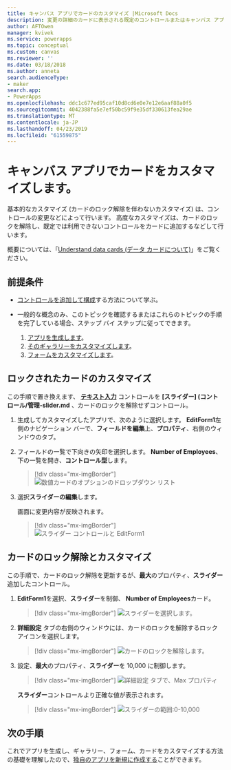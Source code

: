```yaml
---
title: キャンバス アプリでカードのカスタマイズ |Microsoft Docs
description: 変更の詳細のカードに表示される既定のコントロールまたはキャンバス アプリでのフォームの編集
author: AFTOwen
manager: kvivek
ms.service: powerapps
ms.topic: conceptual
ms.custom: canvas
ms.reviewer: ''
ms.date: 03/18/2018
ms.author: anneta
search.audienceType:
- maker
search.app:
- PowerApps
ms.openlocfilehash: ddc1c677ed95caf10d8cd6e0e7e12e6aaf88a0f5
ms.sourcegitcommit: 4042388fa5e7ef50bc59f9e35df330613fea29ae
ms.translationtype: MT
ms.contentlocale: ja-JP
ms.lasthandoff: 04/23/2019
ms.locfileid: "61559875"
---
```

# <a name="customize-a-card-in-a-canvas-app"></a>キャンバス アプリでカードをカスタマイズします。

基本的なカスタマイズ (カードのロック解除を伴わないカスタマイズ) は、コントロールの変更などによって行います。 高度なカスタマイズは、カードのロックを解除し、既定では利用できないコントロールをカードに追加するなどして行います。

概要については、「[Understand data cards (データ カードについて)](working-with-cards.md)」をご覧ください。

## <a name="prerequisites"></a>前提条件

- [コントロールを追加して構成](add-configure-controls.md)する方法について学ぶ。
- 一般的な概念のみ、このトピックを確認するまたはこれらのトピックの手順を完了している場合、ステップ バイ ステップに従ってできます。

    1. [アプリを生成します](data-platform-create-app.md)。
    1. [そのギャラリーをカスタマイズします](customize-layout-sharepoint.md)。
    1. [フォームをカスタマイズします](customize-forms-sharepoint.md)。

## <a name="customize-a-locked-card"></a>ロックされたカードのカスタマイズ

この手順で置き換えます、 **[テキスト入力](controls/control-text-input.md)** コントロールを **[スライダー] (コントロール/管理-slider.md** 、カードのロックを解除せずコントロール。

1. 生成してカスタマイズしたアプリで、次のように選択します。 **EditForm1**左側のナビゲーション バーで、**フィールドを編集**上、**プロパティ**、右側のウィンドウのタブ。

1. フィールドの一覧で下向きの矢印を選択します。 **Number of Employees**、下の一覧を開き、**コントロール型**します。

    > [!div class="mx-imgBorder"]
    > ![数値カードのオプションのドロップダウン リスト](./media/customize-card/card-selector.png)

1. 選択**スライダーの編集**します。

    画面に変更内容が反映されます。

    > [!div class="mx-imgBorder"]
    > ![スライダー コントロールと EditForm1](./media/customize-card/add-slider.png)

## <a name="unlock-and-customize-a-card"></a>カードのロック解除とカスタマイズ

この手順で、カードのロック解除を更新するが、**最大**のプロパティ、**スライダー**追加したコントロール。

1. **EditForm1**を選択、**スライダー**を制御、 **Number of Employees**カード。

    > [!div class="mx-imgBorder"]
    > ![スライダーを選択します。](./media/customize-card/select-slider.png)

1. **詳細設定**  タブの右側のウィンドウには、カードのロックを解除するロック アイコンを選択します。

    > [!div class="mx-imgBorder"]
    > ![カードのロックを解除します。](./media/customize-card/lock-icon.png)

1. 設定、**最大**のプロパティ、**スライダー**を 10,000 に制御します。

    > [!div class="mx-imgBorder"]
    > ![詳細設定 タブで、Max プロパティ](./media/customize-card/max-property.png)

    **スライダー**コントロールより正確な値が表示されます。

    > [!div class="mx-imgBorder"]
    > ![スライダーの範囲:0-10,000](./media/customize-card/final-slider.png)

## <a name="next-steps"></a>次の手順

これでアプリを生成し、ギャラリー、フォーム、カードをカスタマイズする方法の基礎を理解したので、[独自のアプリを新規に作成する](data-platform-create-app-scratch.md)ことができます。